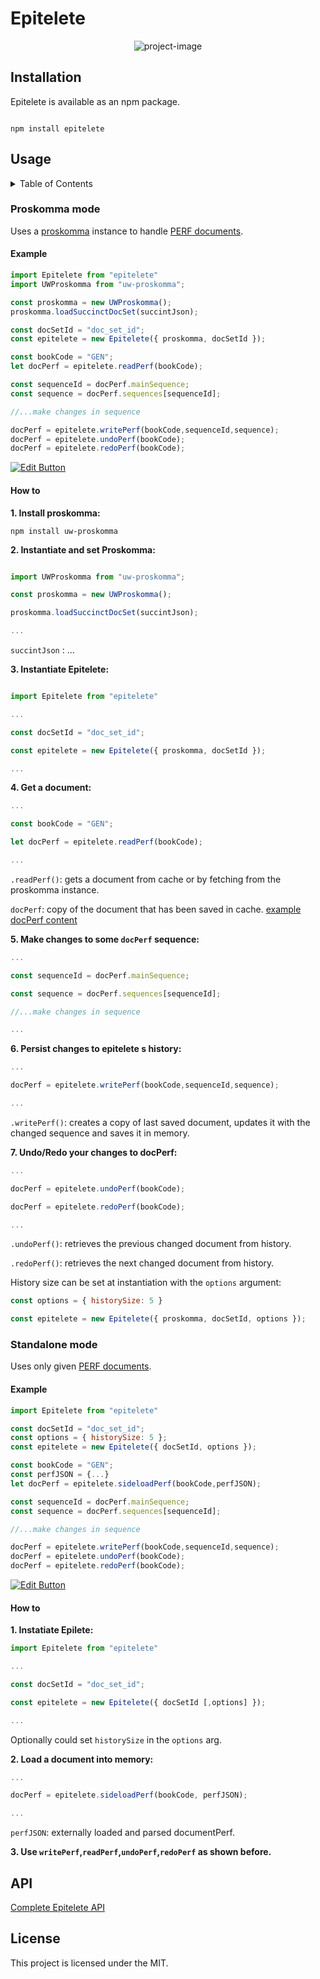 # Epitelete

<p align="center"><img src="https://socialify.git.ci/Proskomma/epitelete/image?description=1&amp;font=Inter&amp;issues=1&amp;language=1&amp;owner=1&amp;pattern=Plus&amp;pulls=1&amp;theme=Light" alt="project-image"></p>

## Installation

  

Epitelete is available as an npm package.

```

npm install epitelete

```

## Usage

<details>
  <summary>Table of Contents</summary>
  <ol>
    <li>
      <a href="#proskomma-mode">Proskomma mode</a>
      <ul>
        <li><a href="#pk-example">Example</a></li>
        <li><a href="#pk-howto">How to</a></li>
      </ul>
    </li>
    <li>
      <a href="#standalone-mode">Standalone mode</a>
      <ul>
        <li><a href="#ht-example">Example</a></li>
        <li><a href="#ht-howto">How to</a></li>
      </ul>
    </li>
  </ol>
</details>

### Proskomma mode

Uses a [proskomma](https://github.com/mvahowe/proskomma-js) instance to handle [PERF documents](https://github.com/Proskomma/proskomma-json-validator/blob/main/test/test_data/fra_lsg_jon_document.json).

<i id="pk-example"></i>
#### Example

```js
import Epitelete from "epitelete"
import UWProskomma from "uw-proskomma";

const proskomma = new UWProskomma();
proskomma.loadSuccinctDocSet(succintJson);

const docSetId = "doc_set_id";
const epitelete = new Epitelete({ proskomma, docSetId });

const bookCode = "GEN";
let docPerf = epitelete.readPerf(bookCode);

const sequenceId = docPerf.mainSequence;
const sequence = docPerf.sequences[sequenceId];

//...make changes in sequence

docPerf = epitelete.writePerf(bookCode,sequenceId,sequence);
docPerf = epitelete.undoPerf(bookCode);
docPerf = epitelete.redoPerf(bookCode);
```

[![Edit Button](https://codesandbox.io/static/img/play-codesandbox.svg)](https://codesandbox.io/s/olsc55)

<i id="pk-howto"></i>
#### How to

**1. Install proskomma:**

```
npm install uw-proskomma
```

**2. Instantiate and set Proskomma:**

```js

import UWProskomma from "uw-proskomma";

const proskomma = new UWProskomma();

proskomma.loadSuccinctDocSet(succintJson);

...
```

`succintJson` : ...

**3. Instantiate Epitelete:**

```js

import Epitelete from "epitelete"

...

const docSetId = "doc_set_id";

const epitelete = new Epitelete({ proskomma, docSetId });

...
```

**4. Get a document:**

```js
...

const bookCode = "GEN";

let docPerf = epitelete.readPerf(bookCode);

...
```

`.readPerf()`: gets a document from cache or by fetching from the proskomma instance.

`docPerf`: copy of the document that has been saved in cache. [example docPerf content](https://github.com/Proskomma/proskomma-json-validator/blob/main/test/test_data/fra_lsg_jon_document.json)

**5. Make changes to some `docPerf` sequence:**

```js
...

const sequenceId = docPerf.mainSequence;

const sequence = docPerf.sequences[sequenceId];

//...make changes in sequence

...
```

**6. Persist changes to epitelete s history:**

```js
...

docPerf = epitelete.writePerf(bookCode,sequenceId,sequence);

...
```

`.writePerf()`: creates a copy of last saved document, updates it with the changed sequence and saves it in memory.

**7. Undo/Redo your changes to docPerf:**

```js
...

docPerf = epitelete.undoPerf(bookCode);

docPerf = epitelete.redoPerf(bookCode);

...
```

`.undoPerf()`: retrieves the previous changed document from history.

`.redoPerf()`: retrieves the next changed document from history.

History size can be set at instantiation with the `options` argument:

```js
const options = { historySize: 5 }

const epitelete = new Epitelete({ proskomma, docSetId, options });
```

### Standalone mode

Uses only given [PERF documents](https://github.com/Proskomma/proskomma-json-validator/blob/main/test/test_data/fra_lsg_jon_document.json).

<i id="ht-example"></i>
#### Example

```js
import Epitelete from "epitelete"

const docSetId = "doc_set_id";
const options = { historySize: 5 };
const epitelete = new Epitelete({ docSetId, options });

const bookCode = "GEN";
const perfJSON = {...}
let docPerf = epitelete.sideloadPerf(bookCode,perfJSON);

const sequenceId = docPerf.mainSequence;
const sequence = docPerf.sequences[sequenceId];

//...make changes in sequence

docPerf = epitelete.writePerf(bookCode,sequenceId,sequence);
docPerf = epitelete.undoPerf(bookCode);
docPerf = epitelete.redoPerf(bookCode);
```
[![Edit Button](https://codesandbox.io/static/img/play-codesandbox.svg)](https://codesandbox.io/s/olsc55)

<i id="ht-howto"></i>
#### How to

**1. Instatiate Epilete:**

```js
import Epitelete from "epitelete"

...

const docSetId = "doc_set_id";

const epitelete = new Epitelete({ docSetId [,options] });

...
```

Optionally could set `historySize` in the `options` arg.

**2. Load a document into memory:**

```js
...

docPerf = epitelete.sideloadPerf(bookCode, perfJSON);

...
```

`perfJSON`: externally loaded and parsed documentPerf.

  

**3. Use `writePerf`,`readPerf`,`undoPerf`,`redoPerf` as shown before.**

## API

[Complete Epitelete API](/docs/API.md)
## License

This project is licensed under the MIT.
